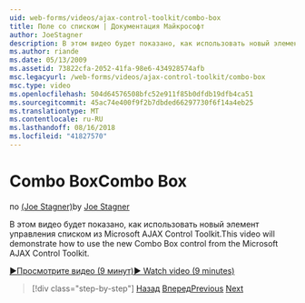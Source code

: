 ```yaml
---
uid: web-forms/videos/ajax-control-toolkit/combo-box
title: Поле со списком | Документация Майкрософт
author: JoeStagner
description: В этом видео будет показано, как использовать новый элемент управления списком из Microsoft AJAX Control Toolkit.
ms.author: riande
ms.date: 05/13/2009
ms.assetid: 73822cfa-2052-41fa-98e6-434928574afb
msc.legacyurl: /web-forms/videos/ajax-control-toolkit/combo-box
msc.type: video
ms.openlocfilehash: 504d64576508bfc52e911f85b0dfdb19dfb4ca51
ms.sourcegitcommit: 45ac74e400f9f2b7dbded66297730f6f14a4eb25
ms.translationtype: MT
ms.contentlocale: ru-RU
ms.lasthandoff: 08/16/2018
ms.locfileid: "41827570"
---
```

<a name="combo-box"></a><span data-ttu-id="67576-103">Combo Box</span><span class="sxs-lookup"><span data-stu-id="67576-103">Combo Box</span></span>
====================
<span data-ttu-id="67576-104">по [(Joe Stagner)](https://github.com/JoeStagner)</span><span class="sxs-lookup"><span data-stu-id="67576-104">by [Joe Stagner](https://github.com/JoeStagner)</span></span>

<span data-ttu-id="67576-105">В этом видео будет показано, как использовать новый элемент управления списком из Microsoft AJAX Control Toolkit.</span><span class="sxs-lookup"><span data-stu-id="67576-105">This video will demonstrate how to use the new Combo Box control from the Microsoft AJAX Control Toolkit.</span></span>

[<span data-ttu-id="67576-106">&#9654;Просмотрите видео (9 минут)</span><span class="sxs-lookup"><span data-stu-id="67576-106">&#9654; Watch video (9 minutes)</span></span>](https://channel9.msdn.com/Blogs/ASP-NET-Site-Videos/combo-box)

> [!div class="step-by-step"]
> <span data-ttu-id="67576-107">[Назад](color-picker.md)
> [Вперед](editor-control.md)</span><span class="sxs-lookup"><span data-stu-id="67576-107">[Previous](color-picker.md)
[Next](editor-control.md)</span></span>
